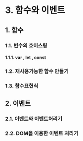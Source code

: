 

# 3. 함수와 이벤트 <!-- omit in toc -->

## 1. 함수
### 1.1. 변수의 호이스팅
#### 1.1.1. var , let , const
### 1.2. 재사용가능한 함수 만들기
### 1.3. 함수표현식

## 2. 이벤트
### 2.1. 이벤트와 이벤트처리기
### 2.2. DOM을 이용한 이벤트 처리기